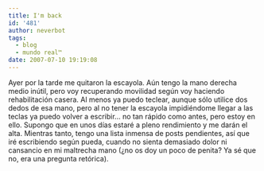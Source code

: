 ```yaml
---
title: I'm back
id: '481'
author: neverbot
tags:
  - blog
  - mundo real™
date: 2007-07-10 19:19:08
---
```


Ayer por la tarde me quitaron la escayola. Aún tengo la mano derecha medio inútil, pero voy recuperando movilidad según voy haciendo rehabilitación casera. Al menos ya puedo teclear, aunque sólo utilice dos dedos de esa mano, pero al no tener la escayola impidiéndome llegar a las teclas ya puedo volver a escribir... no tan rápido como antes, pero estoy en ello. Supongo que en unos días estaré a pleno rendimiento y me darán el alta. Mientras tanto, tengo una lista inmensa de posts pendientes, así que iré escribiendo según pueda, cuando no sienta demasiado dolor ni cansancio en mi maltrecha mano (¿no os doy un poco de penita? Ya sé que no, era una pregunta retórica).